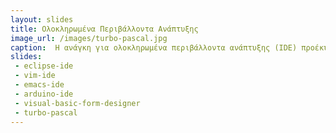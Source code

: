 ```yaml
---
layout: slides
title: Ολοκληρωμένα Περιβάλλοντα Ανάπτυξης 
image_url: /images/turbo-pascal.jpg
caption:  Η ανάγκη για ολοκληρωμένα περιβάλλοντα ανάπτυξης (IDE) προέκυψε με την πολυπλοκότητα της ανάπτυξης λογισμικού στη δεκαετία του 1980. Καθώς τα προγράμματα αυξάνονταν σε μέγεθος και πολυπλοκότητα, οι προγραμματιστές χρειάζονταν πιο αποτελεσματικά εργαλεία για τη διαχείριση και τον εντοπισμό σφαλμάτων του κώδικά τους. Τα IDE παρέχουν μια ολοκληρωμένη λύση, επιτρέποντας στους προγραμματιστές να γράφουν, να δοκιμάζουν και να διορθώνουν τον κώδικα σε μία μόνο εφαρμογή. Καθώς η ανάπτυξη λογισμικού συνέχισε να εξελίσσεται και να γίνεται πιο περίπλοκη, τα IDE συνέχισαν να προσαρμόζονται, παρέχοντας στους προγραμματιστές ακόμη πιο προηγμένα εργαλεία και δυνατότητες που τους βοηθούν να γράφουν αποτελεσματικά κώδικα υψηλής ποιότητας.
slides:
 - eclipse-ide
 - vim-ide
 - emacs-ide
 - arduino-ide
 - visual-basic-form-designer
 - turbo-pascal
---
```

